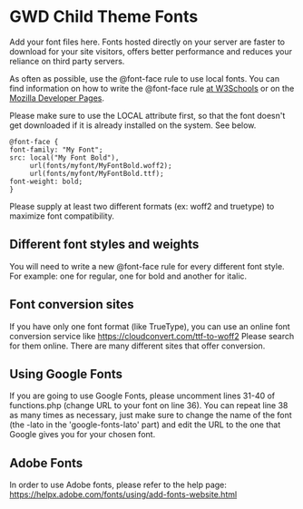 # GWD Child Theme Fonts

Add your font files here. Fonts hosted directly on your server are faster to download for your site visitors, offers better performance and reduces your reliance on third party servers.

As often as possible, use the @font-face rule to use local fonts. You can find information on how to write the @font-face rule [at W3Schools](https://www.w3schools.com/cssref/css3_pr_font-face_rule.asp) or on the [Mozilla Developer Pages](https://developer.mozilla.org/en-US/docs/Web/CSS/@font-face).

Please make sure to use the LOCAL attribute first, so that the font doesn't get downloaded if it is already installed on the system. See below.

    @font-face {
    font-family: "My Font";
    src: local("My Font Bold"),
         url(fonts/myfont/MyFontBold.woff2);
         url(fonts/myfont/MyFontBold.ttf);
    font-weight: bold;
    }

Please supply at least two different formats (ex: woff2 and truetype) to maximize font compatibility.

## Different font styles and weights
You will need to write a new @font-face rule for every different font style. For example: one for regular, one for bold and another for italic.

## Font conversion sites
If you have only one font format (like TrueType), you can use an online font conversion service like https://cloudconvert.com/ttf-to-woff2 
Please search for them online. There are many different sites that offer conversion.

## Using Google Fonts
If you are going to use Google Fonts, please uncomment lines 31-40 of functions.php (change URL to your font on line 36). You can repeat line 38 as many times as necessary, just make sure to change the name of the font (the -lato in the 'google-fonts-lato' part) and edit the URL to the one that Google gives you for your chosen font.

## Adobe Fonts
In order to use Adobe fonts, please refer to the help page: https://helpx.adobe.com/fonts/using/add-fonts-website.html

